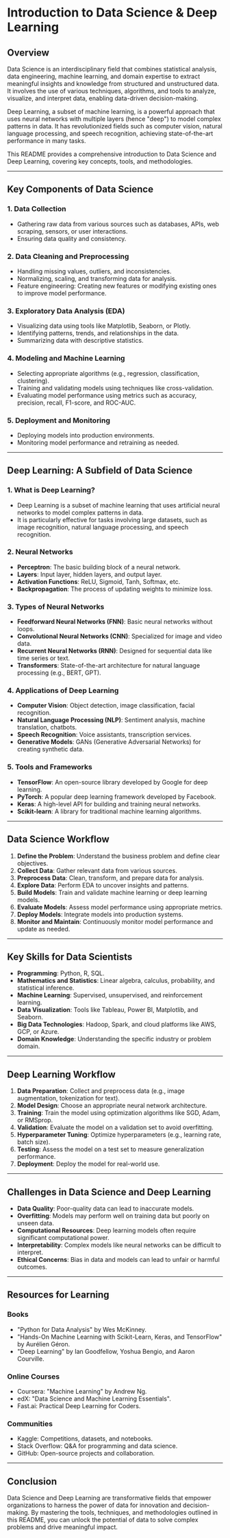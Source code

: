 # Introduction to Data Science & Deep Learning

## Overview

Data Science is an interdisciplinary field that combines statistical analysis, data engineering, machine learning, and domain expertise to extract meaningful insights and knowledge from structured and unstructured data. It involves the use of various techniques, algorithms, and tools to analyze, visualize, and interpret data, enabling data-driven decision-making.

Deep Learning, a subset of machine learning, is a powerful approach that uses neural networks with multiple layers (hence "deep") to model complex patterns in data. It has revolutionized fields such as computer vision, natural language processing, and speech recognition, achieving state-of-the-art performance in many tasks.

This README provides a comprehensive introduction to Data Science and Deep Learning, covering key concepts, tools, and methodologies.

---

## Key Components of Data Science

### 1. **Data Collection**
   - Gathering raw data from various sources such as databases, APIs, web scraping, sensors, or user interactions.
   - Ensuring data quality and consistency.

### 2. **Data Cleaning and Preprocessing**
   - Handling missing values, outliers, and inconsistencies.
   - Normalizing, scaling, and transforming data for analysis.
   - Feature engineering: Creating new features or modifying existing ones to improve model performance.

### 3. **Exploratory Data Analysis (EDA)**
   - Visualizing data using tools like Matplotlib, Seaborn, or Plotly.
   - Identifying patterns, trends, and relationships in the data.
   - Summarizing data with descriptive statistics.

### 4. **Modeling and Machine Learning**
   - Selecting appropriate algorithms (e.g., regression, classification, clustering).
   - Training and validating models using techniques like cross-validation.
   - Evaluating model performance using metrics such as accuracy, precision, recall, F1-score, and ROC-AUC.

### 5. **Deployment and Monitoring**
   - Deploying models into production environments.
   - Monitoring model performance and retraining as needed.

---

## Deep Learning: A Subfield of Data Science

### 1. **What is Deep Learning?**
   - Deep Learning is a subset of machine learning that uses artificial neural networks to model complex patterns in data.
   - It is particularly effective for tasks involving large datasets, such as image recognition, natural language processing, and speech recognition.

### 2. **Neural Networks**
   - **Perceptron**: The basic building block of a neural network.
   - **Layers**: Input layer, hidden layers, and output layer.
   - **Activation Functions**: ReLU, Sigmoid, Tanh, Softmax, etc.
   - **Backpropagation**: The process of updating weights to minimize loss.

### 3. **Types of Neural Networks**
   - **Feedforward Neural Networks (FNN)**: Basic neural networks without loops.
   - **Convolutional Neural Networks (CNN)**: Specialized for image and video data.
   - **Recurrent Neural Networks (RNN)**: Designed for sequential data like time series or text.
   - **Transformers**: State-of-the-art architecture for natural language processing (e.g., BERT, GPT).

### 4. **Applications of Deep Learning**
   - **Computer Vision**: Object detection, image classification, facial recognition.
   - **Natural Language Processing (NLP)**: Sentiment analysis, machine translation, chatbots.
   - **Speech Recognition**: Voice assistants, transcription services.
   - **Generative Models**: GANs (Generative Adversarial Networks) for creating synthetic data.

### 5. **Tools and Frameworks**
   - **TensorFlow**: An open-source library developed by Google for deep learning.
   - **PyTorch**: A popular deep learning framework developed by Facebook.
   - **Keras**: A high-level API for building and training neural networks.
   - **Scikit-learn**: A library for traditional machine learning algorithms.

---

## Data Science Workflow

1. **Define the Problem**: Understand the business problem and define clear objectives.
2. **Collect Data**: Gather relevant data from various sources.
3. **Preprocess Data**: Clean, transform, and prepare data for analysis.
4. **Explore Data**: Perform EDA to uncover insights and patterns.
5. **Build Models**: Train and validate machine learning or deep learning models.
6. **Evaluate Models**: Assess model performance using appropriate metrics.
7. **Deploy Models**: Integrate models into production systems.
8. **Monitor and Maintain**: Continuously monitor model performance and update as needed.

---

## Key Skills for Data Scientists

- **Programming**: Python, R, SQL.
- **Mathematics and Statistics**: Linear algebra, calculus, probability, and statistical inference.
- **Machine Learning**: Supervised, unsupervised, and reinforcement learning.
- **Data Visualization**: Tools like Tableau, Power BI, Matplotlib, and Seaborn.
- **Big Data Technologies**: Hadoop, Spark, and cloud platforms like AWS, GCP, or Azure.
- **Domain Knowledge**: Understanding the specific industry or problem domain.

---

## Deep Learning Workflow

1. **Data Preparation**: Collect and preprocess data (e.g., image augmentation, tokenization for text).
2. **Model Design**: Choose an appropriate neural network architecture.
3. **Training**: Train the model using optimization algorithms like SGD, Adam, or RMSprop.
4. **Validation**: Evaluate the model on a validation set to avoid overfitting.
5. **Hyperparameter Tuning**: Optimize hyperparameters (e.g., learning rate, batch size).
6. **Testing**: Assess the model on a test set to measure generalization performance.
7. **Deployment**: Deploy the model for real-world use.

---

## Challenges in Data Science and Deep Learning

- **Data Quality**: Poor-quality data can lead to inaccurate models.
- **Overfitting**: Models may perform well on training data but poorly on unseen data.
- **Computational Resources**: Deep learning models often require significant computational power.
- **Interpretability**: Complex models like neural networks can be difficult to interpret.
- **Ethical Concerns**: Bias in data and models can lead to unfair or harmful outcomes.

---

## Resources for Learning

### Books
- "Python for Data Analysis" by Wes McKinney.
- "Hands-On Machine Learning with Scikit-Learn, Keras, and TensorFlow" by Aurélien Géron.
- "Deep Learning" by Ian Goodfellow, Yoshua Bengio, and Aaron Courville.

### Online Courses
- Coursera: "Machine Learning" by Andrew Ng.
- edX: "Data Science and Machine Learning Essentials".
- Fast.ai: Practical Deep Learning for Coders.

### Communities
- Kaggle: Competitions, datasets, and notebooks.
- Stack Overflow: Q&A for programming and data science.
- GitHub: Open-source projects and collaboration.

---

## Conclusion

Data Science and Deep Learning are transformative fields that empower organizations to harness the power of data for innovation and decision-making. By mastering the tools, techniques, and methodologies outlined in this README, you can unlock the potential of data to solve complex problems and drive meaningful impact.
